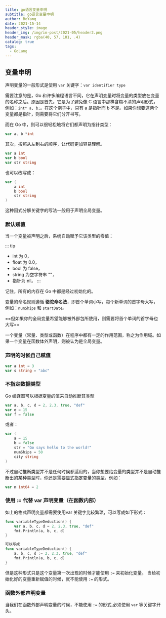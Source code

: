 ```yaml
---
title: go语言变量申明
subtitle: go语言变量申明
author: BoYang
date: 2021-15-14
header_style: image
header_img: /img/in-post/2021-05/header2.png
header_mask: rgba(40, 57, 101, .4)
catalog: true
tags:
  - GoLang
---
```


## 变量申明

声明变量的一般形式是使用 `var` 关键字：`var identifier type`

需要注意的是，Go 和许多编程语言不同，它在声明变量时将变量的类型放在变量的名称之后。原因是首先，它是为了避免像 C 语言中那样含糊不清的声明形式，例如：`int* a, b;`。在这个例子中，只有 a 是指针而 b 不是。如果你想要这两个变量都是指针，则需要将它们分开书写。

而在 Go 中，则可以很轻松地将它们都声明为指针类型：
```go
var a, b *int
```

其次，按照从左到右的顺序，让代码更加容易理解。
```go
var a int
var b bool
var str string
```

也可以改写成：
```go
var (
    a int
    b bool
    str string
)
```

这种因式分解关键字的写法一般用于声明全局变量。

### 默认赋值
当一个变量被声明之后，系统自动赋予它该类型的零值：

::: tip
- int 为 0，
- float 为 0.0，
- bool 为 false，
- string 为空字符串 ""，
- 指针为 nil。
:::

记住，所有的内存在 Go 中都是经过初始化的。

变量的命名规则遵循 **骆驼命名法**，即首个单词小写，每个新单词的首字母大写，例如：`numShips` 和 `startDate`。

==但如果你的全局变量希望能够被外部包所使用，则需要将首个单词的首字母也大写==

一个变量（常量、类型或函数）在程序中都有一定的作用范围，称之为作用域。如果一个变量在函数体外声明，则被认为是全局变量。

### 声明的时候自己赋值
```go
var a int = 3
var s string = "abc"
```

### 不指定数据类型
Go 编译器可以根据变量的值来自动推断其类型
```go
var a, b, c, d = 2, 2.3, true, "def"
var e = 15
var f = false
```

或者：
```go
var (
    a = 15
    b = false
    str = "Go says hello to the world!"
    numShips = 50
    city string
)
```

不过自动推断类型并不是任何时候都适用的，当你想要给变量的类型并不是自动推断出的某种类型时，你还是需要显式指定变量的类型，例如：
```go
var n int64 = 2
```

### 使用 := 代替 var 声明变量（在函数内部）
如上的格式声明变量都需要使用var 关键字比较繁琐，可以写成如下形式：
```go
func variableTypeDeduction() {
	var a, b, c, d = 2, 2.3, true, "def"
	fmt.Println(a, b, c, d)
}

可以写成
func variableTypeDeduction() {
    a, b, c, d := 2, 2.3, true, "def"
	fmt.Println(a, b, c, d)
}
```

但是这种形式只是这个变量第一次出现的时候才能使用 `:=` 来初始化变量。 当给初始化好的变量重新赋值的时候，就不能使用 `:=` 的形式。

### 函数外部声明变量
当我们在函数外部声明变量的时候，不能使用 `:=` 的形式,必须使用 `var` 等关键字开头。
